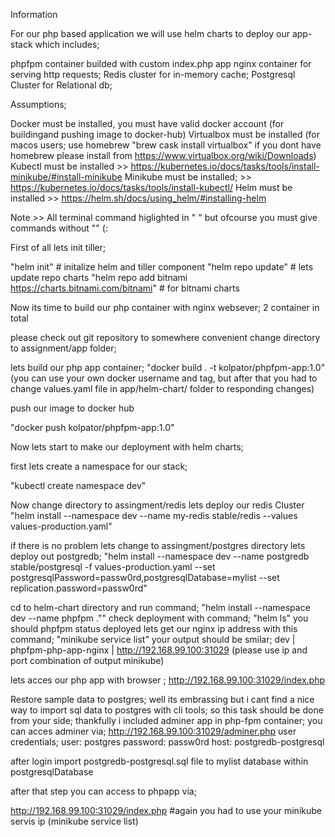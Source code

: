 
Information

For our php based application we will use helm charts to deploy our app-stack
which includes;

phpfpm container builded with custom  index.php app
nginx container for serving http requests;
Redis cluster for in-memory cache;
Postgresql Cluster for Relational db;


Assumptions;

Docker must be installed, you must have valid docker account  (for buildingand pushing  image to docker-hub)
Virtualbox must be installed  (for macos users; use homebrew  "brew cask install virtualbox"  if you dont have homebrew please install from https://www.virtualbox.org/wiki/Downloads)
Kubectl must be installed  >>  https://kubernetes.io/docs/tasks/tools/install-minikube/#install-minikube
Minikube must be installed; >>  https://kubernetes.io/docs/tasks/tools/install-kubectl/
Helm must be installed >> https://helm.sh/docs/using_helm/#installing-helm





Note >> All terminal command higlighted  in " " but ofcourse you must give commands without ""  (:

First of all lets init tiller;

"helm init"       # initalize helm and tiller component
"helm repo update"   #  lets update repo charts
"helm repo add bitnami https://charts.bitnami.com/bitnami"    # for bitnami charts


Now its time to build our php container with nginx websever;  2 container in total

please check out git repository to somewhere convenient
change directory to assignment/app  folder;  

lets build our php app container;
"docker build . -t  kolpator/phpfpm-app:1.0"       (you can use your own docker username and tag, but after that you had to change  values.yaml file in app/helm-chart/ folder to responding changes)

push our image to docker hub

"docker push kolpator/phpfpm-app:1.0"

Now lets start to make our deployment with helm charts;

first lets create a namespace for our stack;

"kubectl create namespace dev"


Now change directory to assingment/redis
lets deploy our redis Cluster
"helm install  --namespace dev  --name my-redis stable/redis --values values-production.yaml"

if there is no problem lets change to assingment/postgres directory
lets deploy out postgredb;
"helm install   --namespace dev   --name postgredb stable/postgresql -f values-production.yaml --set postgresqlPassword=passw0rd,postgresqlDatabase=mylist --set replication.password=passw0rd"


cd to helm-chart directory  and run command;
"helm install --namespace dev  --name phpfpm .""
check deployment with command;
"helm ls"
you should phpfpm status deployed
lets get our nginx ip address with this command;
"minikube service list"
your output should be smilar;
dev         | phpfpm-php-app-nginx            | http://192.168.99.100:31029      (please use ip and port combination of output minikube)

lets acces our php app with browser ;
http://192.168.99.100:31029/index.php


Restore sample data to postgres;
well its embrassing but i cant find a nice way to import sql data to postgres with cli tools; so this task should be done from your side;
thankfully i included adminer app in php-fpm container;
you can acces adminer via;
http://192.168.99.100:31029/adminer.php
user credentials;
user: postgres
password: passw0rd
host: postgredb-postgresql

after login import postgredb-postgresql.sql file to mylist database within postgresqlDatabase

after that step you can access to phpapp via;

http://192.168.99.100:31029/index.php   #again you had to use your minikube servis ip   (minikube service list)
